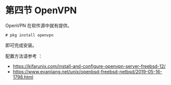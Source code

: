 # 第四节 OpenVPN

OpenVPN 在软件源中就有提供。

```
# pkg install openvpn
```

即可完成安装。

配置方法请参考 ：

 - <https://kifarunix.com/install-and-configure-openvpn-server-freebsd-12/>
 - <https://www.evanjiang.net/unix/openbsd-freebsd-netbsd/2019-05-16-1798.html>
